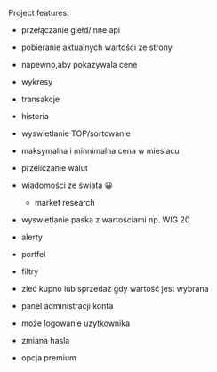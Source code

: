 Project features:
- przełączanie giełd/inne api
- pobieranie aktualnych wartości ze strony
- napewno,aby pokazywala cene
- wykresy
- transakcje
- historia
- wyswietlanie TOP/sortowanie
- maksymalna i minnimalna cena w miesiacu
- przeliczanie walut
- wiadomości ze świata  😀
    - market research
- wyswietlanie paska z wartościami np. WIG 20
  

- alerty
- portfel
- filtry
- zleć kupno lub sprzedaż gdy wartość jest wybrana
- panel administracji konta
- może logowanie uzytkownika
- zmiana hasla
- opcja premium
